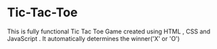 # Tic-Tac-Toe
This is fully functional Tic Tac Toe Game created using HTML , CSS and JavaScript . It automatically determines the winner('X' or 'O')
